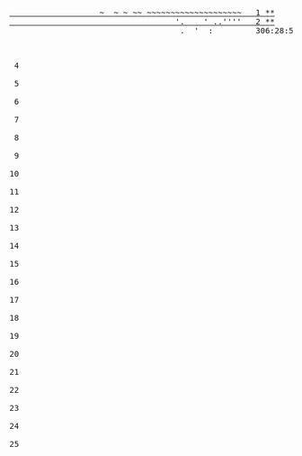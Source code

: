 <pre class="calendar"><a aria-label="Day 1, two stars" href="/2021/day/1" class="calendar-day1 calendar-verycomplete">                   ~  <span class="calendar-color-w1">~</span> ~ <span class="calendar-color-w1">~</span>~ <span class="calendar-color-w1">~</span>~<span class="calendar-color-w1">~~</span>~<span class="calendar-color-w1">~~~~~~~~~~~~~~~</span>  <span class="calendar-day"> 1</span> <span class="calendar-mark-complete">*</span><span class="calendar-mark-verycomplete">*</span></a>
<a aria-label="Day 2, two stars" href="/2021/day/2" class="calendar-day2 calendar-verycomplete">                                   '.<span class="calendar-color-w2">    '</span> <span class="calendar-color-g">..''''</span>  <span class="calendar-day"> 2</span> <span class="calendar-mark-complete">*</span><span class="calendar-mark-verycomplete">*</span></a>
<span aria-hidden="true" class="calendar-day3">                                    .  '  :        <span class="calendar-day"> 3</span><span id="calendar-countdown">06:28:58</span><script async="" src="//www.google-analytics.com/analytics.js"></script><script></script></span>
<span aria-hidden="true" class="calendar-day4">                                                   <span class="calendar-day"> 4</span></span>
<span aria-hidden="true" class="calendar-day5">                                                   <span class="calendar-day"> 5</span></span>
<span aria-hidden="true" class="calendar-day6">                                                   <span class="calendar-day"> 6</span></span>
<span aria-hidden="true" class="calendar-day7">                                                   <span class="calendar-day"> 7</span></span>
<span aria-hidden="true" class="calendar-day8">                                                   <span class="calendar-day"> 8</span></span>
<span aria-hidden="true" class="calendar-day9">                                                   <span class="calendar-day"> 9</span></span>
<span aria-hidden="true" class="calendar-day10">                                                   <span class="calendar-day">10</span></span>
<span aria-hidden="true" class="calendar-day11">                                                   <span class="calendar-day">11</span></span>
<span aria-hidden="true" class="calendar-day12">                                                   <span class="calendar-day">12</span></span>
<span aria-hidden="true" class="calendar-day13">                                                   <span class="calendar-day">13</span></span>
<span aria-hidden="true" class="calendar-day14">                                                   <span class="calendar-day">14</span></span>
<span aria-hidden="true" class="calendar-day15">                                                   <span class="calendar-day">15</span></span>
<span aria-hidden="true" class="calendar-day16">                                                   <span class="calendar-day">16</span></span>
<span aria-hidden="true" class="calendar-day17">                                                   <span class="calendar-day">17</span></span>
<span aria-hidden="true" class="calendar-day18">                                                   <span class="calendar-day">18</span></span>
<span aria-hidden="true" class="calendar-day19">                                                   <span class="calendar-day">19</span></span>
<span aria-hidden="true" class="calendar-day20">                                                   <span class="calendar-day">20</span></span>
<span aria-hidden="true" class="calendar-day21">                                                   <span class="calendar-day">21</span></span>
<span aria-hidden="true" class="calendar-day22">                                                   <span class="calendar-day">22</span></span>
<span aria-hidden="true" class="calendar-day23">                                                   <span class="calendar-day">23</span></span>
<span aria-hidden="true" class="calendar-day24">                                                   <span class="calendar-day">24</span></span>
<span aria-hidden="true" class="calendar-day25">                                                   <span class="calendar-day">25</span></span>
</pre>